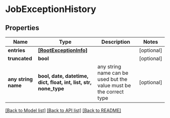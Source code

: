 # JobExceptionHistory


## Properties
Name | Type | Description | Notes
------------ | ------------- | ------------- | -------------
**entries** | [**[RootExceptionInfo]**](RootExceptionInfo.md) |  | [optional] 
**truncated** | **bool** |  | [optional] 
**any string name** | **bool, date, datetime, dict, float, int, list, str, none_type** | any string name can be used but the value must be the correct type | [optional]

[[Back to Model list]](../README.md#documentation-for-models) [[Back to API list]](../README.md#documentation-for-api-endpoints) [[Back to README]](../README.md)


